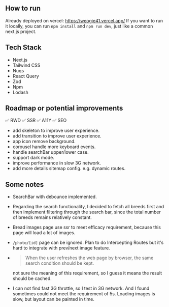 ## How to run

Already deployed on vercel: https://weogje41.vercel.app/
If you want to run it locally, you can run `npm install` and `npm run dev`, just like a common next.js project.

## Tech Stack

- Next.js
- Tailwind CSS
- Nuqs
- React Query
- Zod
- Npm
- Lodash

## Roadmap or potential improvements

✅ RWD
✅ SSR
✅ A11Y
✅ SEO

- add skeleton to improve user experience.
- add transition to improve user experience.
- app icon remove background.
- corousel handle more keyboard events.
- handle searchBar upper/lower case.
- support dark mode.
- improve performance in slow 3G network.
- add more details sitemap config. e.g. dynamic routes.

## Some notes

- SearchBar with debounce implemented.

- Regarding the search functionality, I decided to fetch all breeds first and then implement filtering through the search bar, since the total number of breeds remains relatively constant.

- Bread images page use ssr to meet efficacy requirement, because this page will load a lot of images.

- `/photo/[id]` page can be ignored. Plan to do Intercepting Routes but it's hard to integrate with prev/next image feature.

- > When the user refreshes the web page by browser, the same search condition should be kept.

  not sure the meaning of this requirement, so I guess it means the result should be cached.

- I can not find fast 3G throttle, so I test in 3G network. And I found sometimes could not meet the requirement of 5s. Loading images is slow, but layout can be painted in time.
